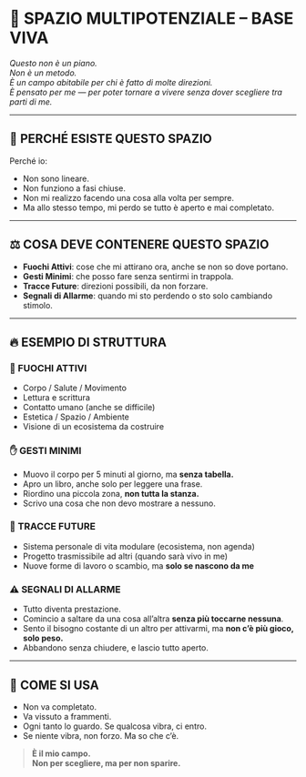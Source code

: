 
# 🔀 SPAZIO MULTIPOTENZIALE – BASE VIVA

_Questo non è un piano.  
Non è un metodo.  
È un campo abitabile per chi è fatto di molte direzioni.  
È pensato per me — per poter tornare a vivere senza dover scegliere tra parti di me._

---

## 🧭 PERCHÉ ESISTE QUESTO SPAZIO

Perché io:
- Non sono lineare.
- Non funziono a fasi chiuse.
- Non mi realizzo facendo una cosa alla volta per sempre.
- Ma allo stesso tempo, mi perdo se tutto è aperto e mai completato.

---

## ⚖️ COSA DEVE CONTENERE QUESTO SPAZIO

- **Fuochi Attivi**: cose che mi attirano ora, anche se non so dove portano.
- **Gesti Minimi**: che posso fare senza sentirmi in trappola.
- **Tracce Future**: direzioni possibili, da non forzare.
- **Segnali di Allarme**: quando mi sto perdendo o sto solo cambiando stimolo.

---

## 🔥 ESEMPIO DI STRUTTURA

### 🔹 FUOCHI ATTIVI
- Corpo / Salute / Movimento
- Lettura e scrittura
- Contatto umano (anche se difficile)
- Estetica / Spazio / Ambiente
- Visione di un ecosistema da costruire

### ✋ GESTI MINIMI
- Muovo il corpo per 5 minuti al giorno, ma **senza tabella.**
- Apro un libro, anche solo per leggere una frase.
- Riordino una piccola zona, **non tutta la stanza.**
- Scrivo una cosa che non devo mostrare a nessuno.

### 🧭 TRACCE FUTURE
- Sistema personale di vita modulare (ecosistema, non agenda)
- Progetto trasmissibile ad altri (quando sarà vivo in me)
- Nuove forme di lavoro o scambio, ma **solo se nascono da me**

### ⚠️ SEGNALI DI ALLARME
- Tutto diventa prestazione.
- Comincio a saltare da una cosa all’altra **senza più toccarne nessuna**.
- Sento il bisogno costante di un altro per attivarmi, ma **non c’è più gioco, solo peso.**
- Abbandono senza chiudere, e lascio tutto aperto.

---

## 📌 COME SI USA

- Non va completato.
- Va vissuto a frammenti.
- Ogni tanto lo guardo. Se qualcosa vibra, ci entro.
- Se niente vibra, non forzo. Ma so che c’è.

> **È il mio campo.  
> Non per scegliere, ma per non sparire.**
